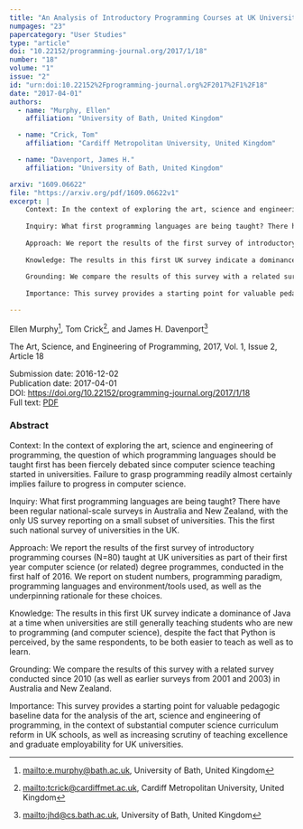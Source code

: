 ```yaml
---
title: "An Analysis of Introductory Programming Courses at UK Universities"
numpages: "23"
papercategory: "User Studies"
type: "article"
doi: "10.22152/programming-journal.org/2017/1/18"
number: "18"
volume: "1"
issue: "2"
id: "urn:doi:10.22152%2Fprogramming-journal.org%2F2017%2F1%2F18"
date: "2017-04-01"
authors: 
  - name: "Murphy, Ellen"
    affiliation: "University of Bath, United Kingdom"

  - name: "Crick, Tom"
    affiliation: "Cardiff Metropolitan University, United Kingdom"

  - name: "Davenport, James H."
    affiliation: "University of Bath, United Kingdom"

arxiv: "1609.06622"
file: "https://arxiv.org/pdf/1609.06622v1"
excerpt: |
    Context: In the context of exploring the art, science and engineering of programming, the question of which programming languages should be taught first has been fiercely debated since computer science teaching started in universities. Failure to grasp programming readily almost certainly implies failure to progress in computer science.
    
    Inquiry: What first programming languages are being taught? There have been regular national-scale surveys in Australia and New Zealand, with the only US survey reporting on a small subset of universities. This the first such national survey of universities in the UK.
    
    Approach: We report the results of the first survey of introductory programming courses (N=80) taught at UK universities as part of their first year computer science (or related) degree programmes, conducted in the first half of 2016.  We report on student numbers, programming paradigm, programming languages and environment/tools used, as well as the underpinning rationale for these choices.
    
    Knowledge: The results in this first UK survey indicate a dominance of Java at a time when universities are still generally teaching students who are new to programming (and computer science), despite the fact that Python is perceived, by the same respondents, to be both easier to teach as well as to learn.
    
    Grounding: We compare the results of this survey with a related survey conducted since 2010 (as well as earlier surveys from 2001 and 2003) in Australia and New Zealand.
    
    Importance: This survey provides a starting point for valuable pedagogic baseline data for the analysis of the art, science and engineering of programming, in the context of substantial computer science curriculum reform in UK schools, as well as increasing scrutiny of teaching excellence and graduate employability for UK universities.

---
```

Ellen Murphy[^1], Tom Crick[^2], and James H. Davenport[^3]

The Art, Science, and Engineering of Programming, 2017, Vol. 1, Issue 2, Article 18

Submission date: 2016-12-02  
Publication date: 2017-04-01  
DOI: <https://doi.org/10.22152/programming-journal.org/2017/1/18>  
Full text: [PDF](https://arxiv.org/pdf/1609.06622v1)  


### Abstract
Context: In the context of exploring the art, science and engineering of programming, the question of which programming languages should be taught first has been fiercely debated since computer science teaching started in universities. Failure to grasp programming readily almost certainly implies failure to progress in computer science.

Inquiry: What first programming languages are being taught? There have been regular national-scale surveys in Australia and New Zealand, with the only US survey reporting on a small subset of universities. This the first such national survey of universities in the UK.

Approach: We report the results of the first survey of introductory programming courses (N=80) taught at UK universities as part of their first year computer science (or related) degree programmes, conducted in the first half of 2016.  We report on student numbers, programming paradigm, programming languages and environment/tools used, as well as the underpinning rationale for these choices.

Knowledge: The results in this first UK survey indicate a dominance of Java at a time when universities are still generally teaching students who are new to programming (and computer science), despite the fact that Python is perceived, by the same respondents, to be both easier to teach as well as to learn.

Grounding: We compare the results of this survey with a related survey conducted since 2010 (as well as earlier surveys from 2001 and 2003) in Australia and New Zealand.

Importance: This survey provides a starting point for valuable pedagogic baseline data for the analysis of the art, science and engineering of programming, in the context of substantial computer science curriculum reform in UK schools, as well as increasing scrutiny of teaching excellence and graduate employability for UK universities.


[^1]: <mailto:e.murphy@bath.ac.uk>, University of Bath, United Kingdom
[^2]: <mailto:tcrick@cardiffmet.ac.uk>, Cardiff Metropolitan University, United Kingdom
[^3]: <mailto:jhd@cs.bath.ac.uk>, University of Bath, United Kingdom
